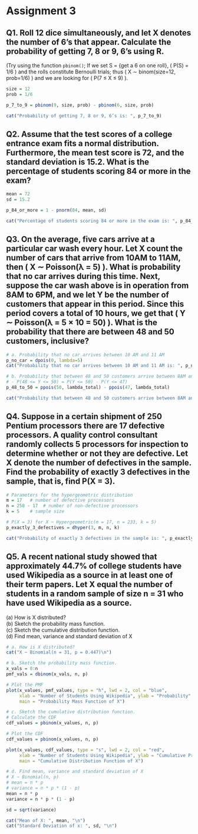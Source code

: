 # Assignment 3

## Q1. Roll 12 dice simultaneously, and let X denotes the number of 6’s that appear. Calculate the probability of getting 7, 8 or 9, 6’s using R.
(Try using the function `pbinom()`; If we set S = {get a 6 on one roll}, \( P(S) = 1/6 \) and the rolls constitute Bernoulli trials; thus \( X ∼ binom(size=12, prob=1/6) \) and we are looking for \( P(7 ≤ X ≤ 9) \).
  ```R
  size = 12
  prob = 1/6

  p_7_to_9 = pbinom(9, size, prob) - pbinom(6, size, prob)

  cat("Probability of getting 7, 8 or 9, 6’s is: ", p_7_to_9)
  ```

## Q2. Assume that the test scores of a college entrance exam fits a normal distribution. Furthermore, the mean test score is 72, and the standard deviation is 15.2. What is the percentage of students scoring 84 or more in the exam?
  ```R
  mean = 72
  sd = 15.2

  p_84_or_more = 1 - pnorm(84, mean, sd)

  cat("Percentage of students scoring 84 or more in the exam is: ", p_84_or_more * 100)
  ```

## Q3. On the average, five cars arrive at a particular car wash every hour. Let X count the number of cars that arrive from 10AM to 11AM, then \( X ∼ Poisson(λ = 5) \). What is probability that no car arrives during this time. Next, suppose the car wash above is in operation from 8AM to 6PM, and we let Y be the number of customers that appear in this period. Since this period covers a total of 10 hours, we get that \( Y ∼ Poisson(λ = 5 × 10 = 50) \). What is the probability that there are between 48 and 50 customers, inclusive?
  ```R
  # a. Probability that no car arrives between 10 AM and 11 AM
  p_no_car = dpois(0, lambda=5)
  cat("Probability that no car arrives between 10 AM and 11 AM is: ", p_no_car, "\n")

  # b. Probability that between 48 and 50 customers arrive between 8AM and 6PM (10 hours)
  # - P(48 <= Y <= 50) = P(Y <= 50) - P(Y <= 47)
  p_48_to_50 = ppois(50, lambda_total) - ppois(47, lambda_total)

  cat("Probability that between 48 and 50 customers arrive between 8AM and 6PM is: ", p_48_to_50, "\n")
  ```

## Q4. Suppose in a certain shipment of 250 Pentium processors there are 17 defective processors. A quality control consultant randomly collects 5 processors for inspection to determine whether or not they are defective. Let X denote the number of defectives in the sample. Find the probability of exactly 3 defectives in the sample, that is, find P(X = 3).
  ```R
  # Parameters for the hypergeometric distribution
  m = 17   # number of defective processors
  n = 250 - 17  # number of non-defective processors
  k = 5    # sample size

  # P(X = 3) for X ~ Hypergeometric(m = 17, n = 233, k = 5)
  p_exactly_3_defectives = dhyper(3, m, n, k)

  cat("Probability of exactly 3 defectives in the sample is: ", p_exactly_3_defectives, "\n")
  ```

## Q5. A recent national study showed that approximately 44.7% of college students have used Wikipedia as a source in at least one of their term papers. Let X equal the number of students in a random sample of size n = 31 who have used Wikipedia as a source.
(a) How is X distributed?<br>
(b) Sketch the probability mass function.<br>
(c) Sketch the cumulative distribution function.<br>
(d) Find mean, variance and standard deviation of X
  ```R
  # a. How is X distributed?
  cat("X ~ Binomial(n = 31, p = 0.447)\n")

  # b. Sketch the probability mass function.
  x_vals = 0:n
  pmf_vals = dbinom(x_vals, n, p)

  # Plot the PMF
  plot(x_values, pmf_values, type = "h", lwd = 2, col = "blue",
       xlab = "Number of Students Using Wikipedia", ylab = "Probability",
       main = "Probability Mass Function of X")

  # c. Sketch the cumulative distribution function.
  # Calculate the CDF
  cdf_values = pbinom(x_values, n, p)

  # Plot the CDF
  cdf_values = pbinom(x_values, n, p)

  plot(x_values, cdf_values, type = "s", lwd = 2, col = "red",
       xlab = "Number of Students Using Wikipedia", ylab = "Cumulative Probability",
       main = "Cumulative Distribution Function of X")

  # d. Find mean, variance and standard deviation of X
  # X ~ Binomial(n, p)
  # mean = n * p
  # variance = n * p * (1 - p)
  mean = n * p
  variance = n * p * (1 - p)

  sd = sqrt(variance)

  cat("Mean of X: ", mean, "\n")
  cat("Standard Deviation of x: ", sd, "\n")
  ```
